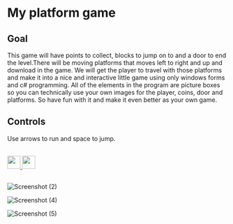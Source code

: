 # My platform game
## Goal
This game will have points to collect, blocks to jump on to and a door to end the level.There will be moving platforms that moves left to right and up and download in the game. We will get the player to travel with those platforms and make it into a nice and interactive little game using only windows forms and c# programming. All of the elements in the program are picture boxes so you can technically use your own images for the player, coins, door and platforms. So have fun with it and make it even better as your own game.

## Controls
Use arrows to run and space to jump.

<br>
    <a href="https://toy.aoaoao.me/control?button=1&callback=https://github.com/HFO4">
        <img src="https://raw.githubusercontent.com/HFO4/HFO4/master/img/left.png" width="30" />
    </a>
    <a href="https://toy.aoaoao.me/control?button=0&callback=https://github.com/HFO4">
      <img src="https://raw.githubusercontent.com/HFO4/HFO4/master/img/right.png" width="30" />
    </a>
<br>

## 

![Screenshot (2)](https://github.com/ameerah-kmail/Platform-Game/assets/104325939/66bf6556-d711-4732-9002-87d2d3808213)

![Screenshot (4)](https://github.com/ameerah-kmail/Platform-Game/assets/104325939/61f26162-f94b-48cd-b8aa-13c4993b7c83)

![Screenshot (5)](https://github.com/ameerah-kmail/Platform-Game/assets/104325939/9b4901c5-2465-4486-8bab-78a010586522)
